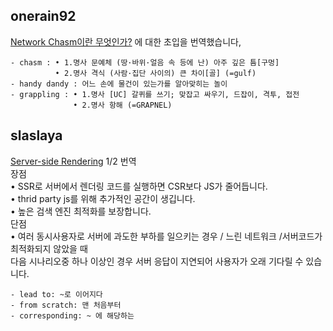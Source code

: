 <h2>onerain92</h2><a href="https://www.notion.so/study66/Remix-The-Yang-to-React-s-Yin-85eda72345ea4865b191a39434632c30#45e7cab4d3284b0d82b4f8146d08c539">Network Chasm이란 무엇인가?</a> 에 대한 초입을 번역했습니다,<br><pre><code>- chasm : • 1.명사 문예체 (땅·바위·얼음 속 등에 난) 아주 깊은 틈[구멍]
          • 2.명사 격식 (사람·집단 사이의) 큰 차이[골] (=gulf)
- handy dandy : 어느 손에 물건이 있는가를 알아맞히는 놀이
- grappling : • 1.명사 [UC] 갈퀴를 쓰기; 맞잡고 싸우기, 드잡이, 격투, 접전
              • 2.명사 항해 (=GRAPNEL)</code></pre><h2>slaslaya</h2><a href="https://www.notion.so/study66/Server-side-Rendering-3454963409984a35b7004075999a6f76">Server-side Rendering</a> 1/2 번역<br>장점<br>• SSR로 서버에서 렌더링 코드를 실행하면 CSR보다 JS가 줄어듭니다.<br>• thrid party js를 위해 추가적인 공간이 생깁니다.<br>• 높은 검색 엔진 최적화를 보장합니다.<br>단점<br>• 여러 동시사용자로 서버에 과도한 부하를 일으키는 경우 / 느린 네트워크 /서버코드가 최적화되지 않았을 때<br>다음 시나리오중 하나 이상인 경우 서버 응답이 지연되어 사용자가 오래 기다릴 수 있습니다.<br><pre><code>- lead to: ~로 이어지다
- from scratch: 맨 처음부터
- corresponding: ~ 에 해당하는</code></pre>